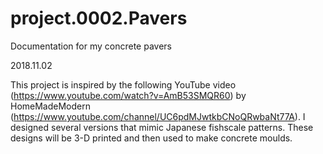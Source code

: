 # project.0002.Pavers
Documentation for my concrete pavers

2018.11.02

This project is inspired by the following YouTube video (https://www.youtube.com/watch?v=AmB53SMQR60) by HomeMadeModern (https://www.youtube.com/channel/UC6pdMJwtkbCNoQRwbaNt77A).  I designed several versions that mimic Japanese fishscale patterns. These designs will be 3-D printed and then used to make concrete moulds.  
